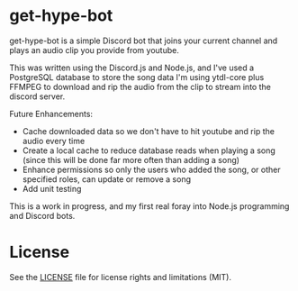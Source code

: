 # get-hype-bot

get-hype-bot is a simple Discord bot that joins your current channel and plays an audio clip you provide from youtube.

This was written using the Discord.js and Node.js, and I've used a PostgreSQL database to store the song data
I'm using ytdl-core plus FFMPEG to download and rip the audio from the clip to stream into the discord server.

Future Enhancements:
<ul>
  <li> Cache downloaded data so we don't have to hit youtube and rip the audio every time
  <li> Create a local cache to reduce database reads when playing a song (since this will be done far more often than adding a song)
  <li> Enhance permissions so only the users who added the song, or other specified roles, can update or remove a song
  <li> Add unit testing
</ul>

This is a work in progress, and my first real foray into Node.js programming and Discord bots.

# License
See the <a href="/mikeheiberger/get-hype-bot/master/LICENSE.md">LICENSE</a> file for license rights and limitations (MIT).
